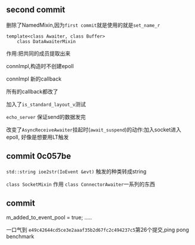 ## second commit

删除了NamedMixin,因为`first commit`就是使用的就是`set_name_r`


```plaintext
template<class Awaiter, class Buffer>
    class DataAwaiterMixin
```

作用:把共同的成员提取出来

connImpl,构造时不创建epoll

connImpl 新的callback

所有的callback都改了

加入了`is_standard_layout_v`测试

`echo_server` 保证send的数据发完

改变了`AsyncReceiveAwaiter`挂起时(`await_suspend`)的动作:加入socket进入epoll,
好像是想要用LT触发

## commit 0c057be

`std::string ioe2str(IoEvent &evt)` 触发的种类转成string

`class SocketMixin` 作用
`class ConnectorAwaiter`一系列的东西


## commit 
m_added_to_event_pool = true;
.....

一口气到 `e49c42644cd5ce3e2aaaf35b2d67fc2c494237c5`第26个提交,ping pong benchmark
